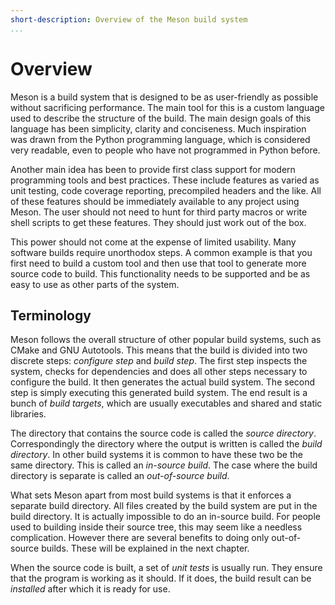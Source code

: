 ```yaml
---
short-description: Overview of the Meson build system
...
```


# Overview

Meson is a build system that is designed to be as user-friendly as
possible without sacrificing performance. The main tool for this is a
custom language used to describe the structure of the build. The main
design goals of this language has been simplicity, clarity and
conciseness. Much inspiration was drawn from the Python programming
language, which is considered very readable, even to people who have
not programmed in Python before.

Another main idea has been to provide first class support for modern
programming tools and best practices. These include features as varied
as unit testing, code coverage reporting, precompiled headers and the
like. All of these features should be immediately available to any
project using Meson. The user should not need to hunt for third party
macros or write shell scripts to get these features. They should just
work out of the box.

This power should not come at the expense of limited usability. Many
software builds require unorthodox steps. A common example is that you
first need to build a custom tool and then use that tool to generate
more source code to build. This functionality needs to be supported
and be as easy to use as other parts of the system.

Terminology
--

Meson follows the overall structure of other popular build systems,
such as CMake and GNU Autotools. This means that the build is divided
into two discrete steps: *configure step* and *build step*. The first
step inspects the system, checks for dependencies and does all other
steps necessary to configure the build. It then generates the actual
build system. The second step is simply executing this generated build
system. The end result is a bunch of *build targets*, which are
usually executables and shared and static libraries.

The directory that contains the source code is called the *source
directory*. Correspondingly the directory where the output is written
is called the *build directory*. In other build systems it is common
to have these two be the same directory. This is called an *in-source
build*. The case where the build directory is separate is called an
*out-of-source build*.

What sets Meson apart from most build systems is that it enforces a
separate build directory. All files created by the build system are
put in the build directory. It is actually impossible to do an
in-source build. For people used to building inside their source tree,
this may seem like a needless complication. However there are several
benefits to doing only out-of-source builds. These will be explained
in the next chapter.

When the source code is built, a set of *unit tests* is usually
run. They ensure that the program is working as it should. If it does,
the build result can be *installed* after which it is ready for use.
